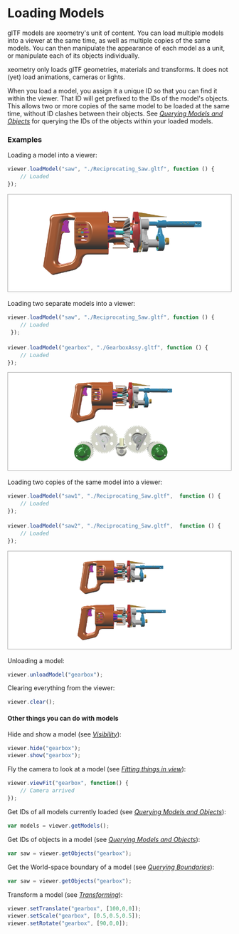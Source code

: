 # Loading Models

glTF models are xeometry's unit of content. You can load multiple models into a viewer at the same time, as well as multiple copies of the same models. You can then manipulate the appearance of each model as a unit, or manipulate each of its objects individually.

xeometry only loads glTF geometries, materials and transforms. It does not \(yet\) load animations, cameras or lights.

When you load a model, you assign it a unique ID so that you can find it within the viewer. That ID will get prefixed to the IDs of the model's objects. This allows two or more copies of the same model to be loaded at the same time, without ID clashes between their objects. See [_Querying Models and Objects_](queryingModelsAndObjects.md) for querying the IDs of the objects within your loaded models.

### Examples

Loading a model into a viewer:

```javascript
viewer.loadModel("saw", "./Reciprocating_Saw.gltf", function () {
    // Loaded
});
```

[![](assets/loadModel.png)](http://xeolabs.com/xeometry/examples/#loading_loadModel)

Loading two separate models into a viewer:

```javascript
viewer.loadModel("saw", "./Reciprocating_Saw.gltf", function () {
    // Loaded
 });

viewer.loadModel("gearbox", "./GearboxAssy.gltf", function () {
    // Loaded
});
```

[![](assets/loadTwoModels.png)](http://xeolabs.com/xeometry/examples/#loading_loadTwoModels)

Loading two copies of the same model into a viewer:

```javascript
viewer.loadModel("saw1", "./Reciprocating_Saw.gltf",  function () {
    // Loaded
});

viewer.loadModel("saw2", "./Reciprocating_Saw.gltf",  function () {
    // Loaded
});
```

[![](assets/loadSameModelTwice.png)](http://xeolabs.com/xeometry/examples/#loading_sameModelTwice)

Unloading a model:

```javascript
viewer.unloadModel("gearbox");
```

Clearing everything from the viewer:

```javascript
viewer.clear();
```

#### Other things you can do with models

Hide and show a model \(see [_Visibility_](visibility.md)\):

```javascript
viewer.hide("gearbox");
viewer.show("gearbox");
```

Fly the camera to look at a model \(see [_Fitting things in view_](fittingThingsInView.md)\):

```javascript
viewer.viewFit("gearbox", function() {
    // Camera arrived
});
```

Get IDs of all models currently loaded \(see [_Querying Models and Objects_](queryingModelsAndObjects.md)\):

```javascript
var models = viewer.getModels();
```

Get IDs of objects in a model \(see [_Querying Models and Objects_](queryingModelsAndObjects.md)\):

```javascript
var saw = viewer.getObjects("gearbox");
```

Get the World-space boundary of a model \(see [_Querying Boundaries_](queryingBoundaries.md)\):

```javascript
var saw = viewer.getObjects("gearbox");
```

Transform a model \(see [_Transforming_](transforming.md)\):

```javascript
viewer.setTranslate("gearbox", [100,0,0]);
viewer.setScale("gearbox", [0.5,0.5,0.5]);
viewer.setRotate("gearbox", [90,0,0]);
```



